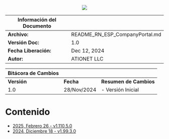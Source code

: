 <p align="center">
  <img src="https://github.com/Ationet/ationetdocs/raw/master/Content/Images/ATIOnetLogo_250x70.png" />
</p>

|**Información del Documento**||
|--- |--- |
|**Archivo:**|README_RN_ESP_CompanyPortal.md|
|**Versión Doc:**|1.0|
|**Fecha Liberación:**|Dec 12, 2024|
|**Autor:**|ATIONET LLC|

|**Bitácora de Cambios**|||
|--- |--- |--- |
|**Versión**|**Fecha**|**Resumen de Cambios**|
|1.0|28/Nov/2024|- Versión Inicial


# Contenido

- [2025, Febrero 26 - v1.110.5.0](main/Company%20Portal/1.110.5.0_ESP.md)
- [2024, Diciembre 18 - v1.99.3.0](1.99.3.0_ESP.md)
